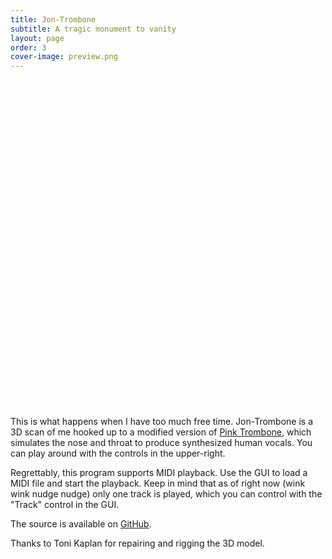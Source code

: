 ```yaml
---
title: Jon-Trombone
subtitle: A tragic monument to vanity
layout: page
order: 3
cover-image: preview.png
---
```


<!--
        ~
           .-~~^-.
         .'  O    \
        (_____,    \
         `----.     \
               \     \
                \     \
                 \     `.             _ _
                  \       ~- _ _ - ~       ~ - .
                   \                              ~-.
                    \                                `.
                     \    /               /       \    \
                      `. |         }     |         }    \
                        `|        /      |        /       \
                         |       /       |       /          \
                         |      /`- _ _ _|      /.- ~ ^-.     \
                         |     /         |     /          `.    \
                         |     |         |     |             -.   ` . _ _ _ _ _ _
                         |_____|         |_____|                ~ . _ _ _ _ _ _ _ >
-->

<style>
#jon-trombone-container {
    position: relative;
    width: 100%;
    padding-bottom: 100%;
    margin-top: 2.0rem;
    margin-bottom: 1.0rem;
}

#jon-trombone-container canvas {
    position: absolute;
    left: 0;
    top: 0;
    right: 0;
    bottom: 0;
    width: 100%;
    height: 100%;
}

</style>

<!-- Get latest version of Guify off of NPM -->
<script src="https://unpkg.com/guify"></script>
<script src="https://cdnjs.cloudflare.com/ajax/libs/three.js/84/three.min.js"></script>
<script src="dependencies/OrbitControls.js"></script>

<div id="jon-trombone-container"></div>

This is what happens when I have too much free time. Jon-Trombone is a 3D scan of me hooked
up to a modified version of [Pink Trombone](https://dood.al/pinktrombone/), 
which simulates the nose and throat to produce synthesized human vocals. You can play
around with the controls in the upper-right.

Regrettably, this program supports MIDI playback. Use the GUI to load a MIDI file and
start the playback. Keep in mind that as of right now (wink wink nudge nudge) only one 
track is played, which you can control with the "Track" control in the GUI.

The source is available on [GitHub](https://github.com/colejd/jon-trombone).

Thanks to Toni Kaplan for repairing and rigging the 3D model.

<script src="jon-trombone.js"></script>

